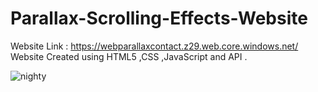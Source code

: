 # Parallax-Scrolling-Effects-Website
Website Link : https://webparallaxcontact.z29.web.core.windows.net/     
Website Created using HTML5 ,CSS ,JavaScript and API .

![nighty](https://user-images.githubusercontent.com/84792843/196240297-7dfd2ea2-384d-4e07-b136-6b29b3940b11.PNG)

